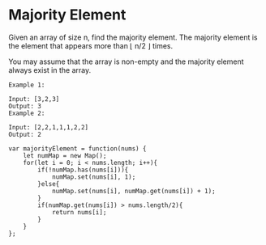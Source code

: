 # Majority Element

Given an array of size n, find the majority element. The majority element is the element that appears more than ⌊ n/2 ⌋ times.

You may assume that the array is non-empty and the majority element always exist in the array.

```
Example 1:

Input: [3,2,3]
Output: 3
Example 2:

Input: [2,2,1,1,1,2,2]
Output: 2
```


```
var majorityElement = function(nums) {
    let numMap = new Map();
    for(let i = 0; i < nums.length; i++){
        if(!numMap.has(nums[i])){
            numMap.set(nums[i], 1);
        }else{
            numMap.set(nums[i], numMap.get(nums[i]) + 1);
        }       
        if(numMap.get(nums[i]) > nums.length/2){
            return nums[i];
        }
    }
};
```

